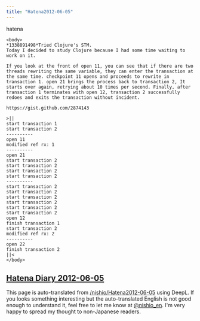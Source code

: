 ```yaml
---
title: "Hatena2012-06-05"
---
```


hatena

```
<body>
*1338891498*Tried Clojure's STM.
Today I decided to study Clojure because I had some time waiting to work on it.

If you look at the front of open 11, you can see that if there are two threads rewriting the same variable, they can enter the transaction at the same time. checkpoint 11 opens and proceeds to rewrite in transaction 1. open 21 brings the process back to transaction 2, It starts over again, retrying about 10 times per second. Finally, after transaction 1 terminates with open 12, transaction 2 successfully redoes and exits the transaction without incident.

https://gist.github.com/2874143

>||
start transaction 1
start transaction 2
----------
open 11
modified ref rx: 1
----------
open 21
start transaction 2
start transaction 2
start transaction 2
start transaction 2
----------
start transaction 2
start transaction 2
start transaction 2
start transaction 2
start transaction 2
start transaction 2
open 12
finish transaction 1
start transaction 2
modified ref rx: 2
----------
open 22
finish transaction 2
||<
</body>
```


[Hatena Diary 2012-06-05](https://nishiohirokazu.hatenadiary.org/archive/2012/06/05)
---
This page is auto-translated from [/nishio/Hatena2012-06-05](https://scrapbox.io/nishio/Hatena2012-06-05) using DeepL. If you looks something interesting but the auto-translated English is not good enough to understand it, feel free to let me know at [@nishio_en](https://twitter.com/nishio_en). I'm very happy to spread my thought to non-Japanese readers.